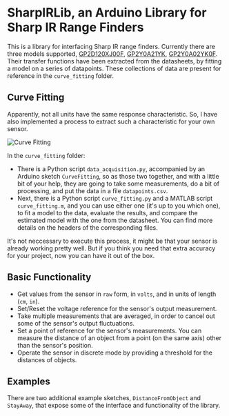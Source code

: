 SharpIRLib, an Arduino Library for Sharp IR Range Finders
=========================================================

This is a library for interfacing Sharp IR range finders.
Currently there are three models supported,
[GP2D120XJ00F](https://www.sparkfun.com/products/8959), 
[GP2Y0A21YK](https://www.sparkfun.com/products/242), 
[GP2Y0A02YK0F](https://www.sparkfun.com/products/8958).
Their transfer functions have been extracted from the datasheets, 
by fitting a model on a series of datapoints. These collections of data
are present for reference in the `curve_fitting` folder.


Curve Fitting
-------------
Apparently, not all units have the same response characteristic. So, I have also implemented a process to extract such a characteristic for your own sensor.

![Curve Fitting](http://i859.photobucket.com/albums/ab154/lampnick67/Untitled-1_zps00e26b29.png)

In the `curve_fitting` folder:
* There is a Python script `data_acquisition.py`, accompanied by an Arduino sketch `CurveFitting`, so as those two together, and with a little bit of your help, they are going to take some measurements, do a bit of processing, and put the data in a file `datapoints.csv`.
* Next, there is a Python script `curve_fitting.py` and a MATLAB script `curve_fitting.m`, and you can use either one (it's up to you which one), to fit a model to the data, evaluate the results, and compare the estimated model with the one from the datasheet.
You can find more details on the headers of the corresponding files.

It's not neccessary to execute this process, it might be that your sensor is already working pretty well. But if you think you need that extra accuracy for your project, now you can have it out of the box.


Basic Functionality
-------------------
* Get values from the sensor in `raw` form, in `volts`, and in units of length (`cm`, `in`).
* Set/Reset the voltage reference for the sensor's output measurement.
* Take multiple measurements that are averaged, in order to cancel out some of the sensor's output fluctuations.
* Set a point of reference for the sensor's measurements. You can measure the distance of an object from a point (on the same axis) other than the sensor's position.
* Operate the sensor in discrete mode by providing a threshold for the distances of objects.

Examples
--------
There are two additional example sketches, `DistanceFromObject` and `StayAway`, that expose some of the interface and functionality of the library.
